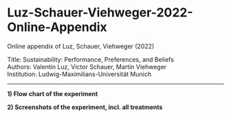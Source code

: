 # Luz-Schauer-Viehweger-2022-Online-Appendix
Online appendix of Luz, Schauer, Viehweger (2022)

Title: Sustainability: Performance, Preferences, and Beliefs <br>
Authors: Valentin Luz, Victor Schauer, Martin Viehweger <br>
Institution: Ludwig-Maximilians-Universität Munich <br>

------------------------------

<b> 1) Flow chart of the experiment </b>


<b> 2) Screenshots of the experiment, incl. all treatments </b>



